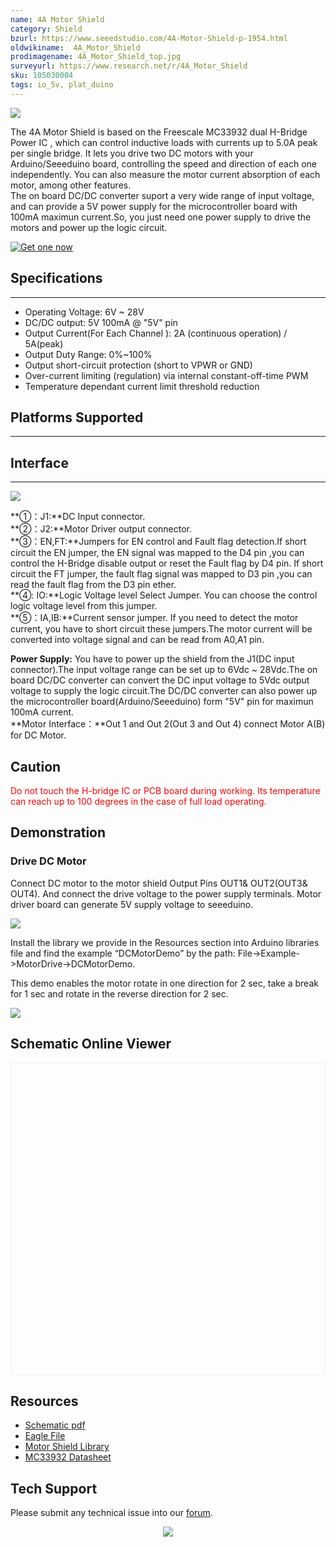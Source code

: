 ```yaml
---
name: 4A Motor Shield
category: Shield
bzurl: https://www.seeedstudio.com/4A-Motor-Shield-p-1954.html
oldwikiname:  4A_Motor_Shield
prodimagename: 4A_Motor_Shield_top.jpg
surveyurl: https://www.research.net/r/4A_Motor_Shield
sku: 105030004
tags: io_5v, plat_duino
---
```


![](https://github.com/SeeedDocument/4A_Motor_Shield/raw/master/img/4A_Motor_Shield_top.jpg)

The 4A Motor Shield is based on the Freescale MC33932 dual H-Bridge Power IC , which can control inductive loads with currents up to 5.0A peak per single bridge. It lets you drive two DC motors with your Arduino/Seeeduino board, controlling the speed and direction of each one independently. You can also measure the motor current absorption of each motor, among other features.  
The on board DC/DC converter suport a very wide range of input voltage, and can provide a 5V power supply for the microcontroller board with 100mA maximun current.So, you just need one power supply to drive the motors and power up the logic circuit.  

[![Get one now](https://raw.githubusercontent.com/SeeedDocument/Seeed-WiKi/master/docs/images/get_one_now.png)](https://www.seeedstudio.com/4A-Motor-Shield-p-1954.html)

## Specifications
---

- Operating Voltage: 6V ~ 28V  
- DC/DC output: 5V 100mA @ "5V" pin  
- Output Current(For Each Channel ): 2A (continuous operation) / 5A(peak)  
- Output Duty Range: 0%~100%  
- Output short-circuit protection (short to VPWR or GND)  
- Over-current limiting (regulation) via internal constant-off-time PWM  
- Temperature dependant current limit threshold reduction  

## Platforms Supported
-------------------

## Interface
---

![](https://github.com/SeeedDocument/4A_Motor_Shield/raw/master/img/4a_motor_shield_top_view.jpeg)

**①：J1:**DC Input connector.  
**②：J2:**Motor Driver output connector.  
**③：EN,FT:**Jumpers for EN control and Fault flag detection.If short circuit the EN jumper, the EN signal was mapped to the D4 pin ,you can control the H-Bridge disable output or reset the Fault flag by D4 pin. If short circuit the FT jumper, the fault flag signal was mapped to D3 pin ,you can read the fault flag from the D3 pin ether.  
**④: IO:**Logic Voltage level Select Jumper. You can choose the control logic voltage level from this jumper.  
**⑤：IA,IB:**Current sensor jumper. If you need to detect the motor current, you have to short circuit these jumpers.The motor current will be converted into voltage signal and can be read from A0,A1 pin.  

**Power Supply:** You have to power up the shield from the J1(DC input connector).The input voltage range can be set up to 6Vdc ~ 28Vdc.The on board DC/DC converter can convert the DC input voltage to 5Vdc output voltage to supply the logic circuit.The DC/DC converter can also power up the microcontroller board(Arduino/Seeeduino) form "5V" pin for maximun 100mA current.  
**Motor Interface：**Out 1 and Out 2(Out 3 and Out 4) connect Motor A(B) for DC Motor.  

## Caution

<span style="color: red">Do not touch the H-bridge IC or PCB board during working. Its temperature can reach up to 100 degrees in the case of full load operating.</span>

## Demonstration

### Drive DC Motor

Connect DC motor to the motor shield Output Pins OUT1& OUT2(OUT3& OUT4). And connect the drive voltage to the power supply terminals. Motor driver board can generate 5V supply voltage to seeeduino.

![](https://github.com/SeeedDocument/4A_Motor_Shield/raw/master/img/Drive_DC_Motor.png)  

Install the library we provide in the Resources section into Arduino libraries file and find the example “DCMotorDemo” by the path: File->Example->MotorDrive->DCMotorDemo.  

This demo enables the motor rotate in one direction for 2 sec, take a break for 1 sec and rotate in the reverse direction for 2 sec.

![](https://github.com/SeeedDocument/4A_Motor_Shield/raw/master/img/DC_Motor_Code.jpg)  


## Schematic Online Viewer

<div class="altium-ecad-viewer" data-project-src="https://github.com/SeeedDocument/4A_Motor_Shield/raw/master/res/4A_MOTOR_Shield_v1.0.zip" style="border-radius: 0px 0px 4px 4px; height: 500px; border-style: solid; border-width: 1px; border-color: rgb(241, 241, 241); overflow: hidden; max-width: 1280px; max-height: 700px; box-sizing: border-box;" />
</div>


## Resources

- [Schematic pdf](https://github.com/SeeedDocument/4A_Motor_Shield/raw/master/res/4A_MOTOR_Shield_v1.0.pdf)  
- [Eagle File](https://github.com/SeeedDocument/4A_Motor_Shield/raw/master/res/4A_MOTOR_Shield_v1.0.zip)  
- [Motor Shield Library](https://github.com/SeeedDocument/4A_Motor_Shield/raw/master/res/MotorDriver20121210.zip)
- [MC33932 Datasheet](https://github.com/SeeedDocument/4A_Motor_Shield/raw/master/res/MC33932.pdf)  

## Tech Support
Please submit any technical issue into our [forum](http://forum.seeedstudio.com/). <br /><p style="text-align:center"><a href="https://www.seeedstudio.com/act-4.html?utm_source=wiki&utm_medium=wikibanner&utm_campaign=newproducts" target="_blank"><img src="https://github.com/SeeedDocument/Wiki_Banner/raw/master/new_product.jpg" /></a></p>